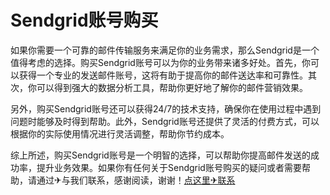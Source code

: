 # Sendgrid账号购买

如果你需要一个可靠的邮件传输服务来满足你的业务需求，那么Sendgrid是一个值得考虑的选择。购买Sendgrid账号可以为你的业务带来诸多好处。首先，你可以获得一个专业的发送邮件账号，这将有助于提高你的邮件送达率和可靠性。其次，你可以得到强大的数据分析工具，帮助你更好地了解你的邮件营销效果。

另外，购买Sendgrid账号还可以获得24/7的技术支持，确保你在使用过程中遇到问题时能够及时得到帮助。此外，Sendgrid账号还提供了灵活的付费方式，可以根据你的实际使用情况进行灵活调整，帮助你节约成本。

综上所述，购买Sendgrid账号是一个明智的选择，可以帮助你提高邮件发送的成功率，提升业务效果。如果你有任何关于Sendgrid账号购买的疑问或者需要帮助，请通过✈与我们联系，感谢阅读，谢谢！[点这里✈联系](https://d.k02.cc)